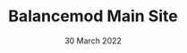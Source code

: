 ---
title: Balancemod Main Site
date: 30 March 2022
description: I have rewritten the whole website to jekyll so that i can work on it
current: true
experiences:
  languages: [html, js, css]
  libraries: [jekyll]
  platforms: [web]
  communities: [balancemod.tf]
links:
  - title: Website
    href: https://balancemod.tf
---
